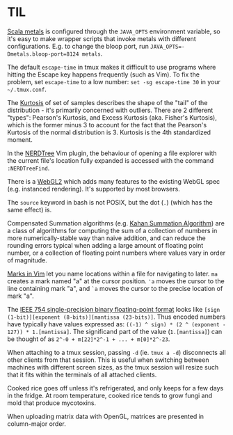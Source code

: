 # TIL

[Scala metals](https://scalameta.org/metals/) is configured through the
`JAVA_OPTS` environment variable, so it's easy to make wrapper scripts that
invoke metals with different configurations.  E.g. to change the bloop port,
run `JAVA_OPTS=-Dmetals.bloop-port=8124 metals`.

The default `escape-time` in tmux makes it difficult to use programs where
hitting the Escape key happens frequently (such as Vim). To fix the problem,
set `escape-time` to a low number: `set -sg escape-time 30` in your
`~/.tmux.conf`.

The [Kurtosis](https://en.wikipedia.org/wiki/Kurtosis) of set of samples
describes the shape of the "tail" of the distribution - it's primarily
concerned with outliers. There are 2 different "types": Pearson's Kurtosis, and
Excess Kurtosis (aka. Fisher's Kurtosis), which is the former minus 3 to
account for the fact that the Pearson's Kurtosis of the normal distribution is
3. Kurtosis is the 4th standardized moment.

In the [NERDTree](https://github.com/preservim/nerdtree) Vim plugin, the
behaviour of opening a file explorer with the current file's location fully
expanded is accessed with the command `:NERDTreeFind`.

There is a [WebGL2](https://www.khronos.org/registry/webgl/specs/latest/2.0/)
which adds many features to the existing WebGL spec (e.g. instanced rendering).
It's supported by most browsers.

The `source` keyword in bash is not POSIX, but the dot (`.`) (which has the
same effect) is.

Compensated Summation algorithms (e.g. [Kahan Summation
Algorithm](https://en.wikipedia.org/wiki/Kahan_summation_algorithm)) are a class
of algorithms for computing the sum of a collection of numbers in more
numerically-stable way than naive addition, and can reduce the rounding errors
typical when adding a large amount of floating point number, or a collection of
floating point numbers where values vary in order of magnitude.

[Marks in Vim](https://vim.fandom.com/wiki/Using_marks) let you name locations
within a file for navigating to later. `ma` creates a mark named "a" at the
cursor position. `'a` moves the cursor to the line containing mark "a", and
`` `a `` moves the cursor to the precise location of mark "a".

The [IEEE 754 single-precision binary floating-point
format](https://en.wikipedia.org/wiki/Single-precision_floating-point_format#IEEE_754_single-precision_binary_floating-point_format:_binary32)
looks like `[sign (1-bit)][exponent (8-bits)][mantissa (23-bits)]`.  Thus
encoded numbers have typically have values expressed as: `((-1) ^ sign) * (2 ^
(exponent - 127)) * 1.[mantissa]`.  The significand part of the value
(`1.[mantissa]`) can be thought of as `2^-0 + m[22]*2^-1 + ... + m[0]*2^-23`.

When attaching to a tmux session, passing `-d` (ie. `tmux a -d`) disconnects
all other clients from that session. This is useful when switching between
machines with different screen sizes, as the tmux session will resize such that
it fits within the terminals of all attached clients.

Cooked rice goes off unless it's refrigerated, and only keeps for a few days in
the fridge. At room temperature, cooked rice tends to grow fungi and mold that
produce mycotoxins.

When uploading matrix data with OpenGL, matrices are presented in column-major
order.
